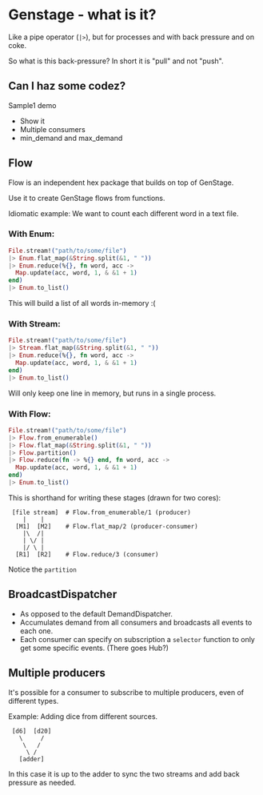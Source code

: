 # Genstage - what is it?

Like a pipe operator (`|>`), but for processes and with back pressure and on coke.

So what is this back-pressure? In short it is "pull" and not "push".

## Can I haz some codez?

Sample1 demo

* Show it
* Multiple consumers
* min_demand and max_demand

## Flow

Flow is an independent hex package that builds on top of GenStage.

Use it to create GenStage flows from functions.

Idiomatic example: We want to count each different word in a text file.

### With Enum:

```elixir
File.stream!("path/to/some/file")
|> Enum.flat_map(&String.split(&1, " "))
|> Enum.reduce(%{}, fn word, acc ->
  Map.update(acc, word, 1, & &1 + 1)
end)
|> Enum.to_list()
```

This will build a list of all words in-memory :(

### With Stream:

```elixir
File.stream!("path/to/some/file")
|> Stream.flat_map(&String.split(&1, " "))
|> Enum.reduce(%{}, fn word, acc ->
  Map.update(acc, word, 1, & &1 + 1)
end)
|> Enum.to_list()
```

Will only keep one line in memory, but runs in a single process.

### With Flow:

```elixir
File.stream!("path/to/some/file")
|> Flow.from_enumerable()
|> Flow.flat_map(&String.split(&1, " "))
|> Flow.partition()
|> Flow.reduce(fn -> %{} end, fn word, acc ->
  Map.update(acc, word, 1, & &1 + 1)
end)
|> Enum.to_list()
```

This is shorthand for writing these stages (drawn for two cores):

```
 [file stream]  # Flow.from_enumerable/1 (producer)
    |    |
  [M1]  [M2]    # Flow.flat_map/2 (producer-consumer)
    |\  /|
    | \/ |
    |/ \ |
  [R1]  [R2]    # Flow.reduce/3 (consumer)
```

Notice the `partition`

## BroadcastDispatcher

* As opposed to the default DemandDispatcher.
* Accumulates demand from all consumers and broadcasts all events to each one.
* Each consumer can specify on subscription a `selector` function to only get some specific events. (There goes Hub?)

## Multiple producers

It's possible for a consumer to subscribe to multiple producers, even of different types.

Example: Adding dice from different sources.

```
 [d6]  [d20]
   \     /
    \   /
     \ /
   [adder]
```

In this case it is up to the adder to sync the two streams and add back pressure as needed.
